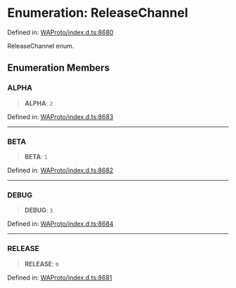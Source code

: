 # Enumeration: ReleaseChannel

Defined in: [WAProto/index.d.ts:8680](https://github.com/Fokusdotid/Baileys/blob/3533fb5d5a1e97f0cc8384505a121b389a346518/WAProto/index.d.ts#L8680)

ReleaseChannel enum.

## Enumeration Members

### ALPHA

> **ALPHA**: `2`

Defined in: [WAProto/index.d.ts:8683](https://github.com/Fokusdotid/Baileys/blob/3533fb5d5a1e97f0cc8384505a121b389a346518/WAProto/index.d.ts#L8683)

***

### BETA

> **BETA**: `1`

Defined in: [WAProto/index.d.ts:8682](https://github.com/Fokusdotid/Baileys/blob/3533fb5d5a1e97f0cc8384505a121b389a346518/WAProto/index.d.ts#L8682)

***

### DEBUG

> **DEBUG**: `3`

Defined in: [WAProto/index.d.ts:8684](https://github.com/Fokusdotid/Baileys/blob/3533fb5d5a1e97f0cc8384505a121b389a346518/WAProto/index.d.ts#L8684)

***

### RELEASE

> **RELEASE**: `0`

Defined in: [WAProto/index.d.ts:8681](https://github.com/Fokusdotid/Baileys/blob/3533fb5d5a1e97f0cc8384505a121b389a346518/WAProto/index.d.ts#L8681)
